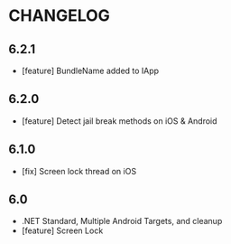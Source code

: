 ﻿# CHANGELOG

## 6.2.1
* [feature] BundleName added to IApp

## 6.2.0
* [feature] Detect jail break methods on iOS & Android

## 6.1.0
* [fix] Screen lock thread on iOS

## 6.0
* .NET Standard, Multiple Android Targets, and cleanup
* [feature] Screen Lock